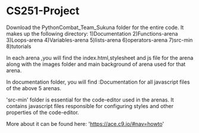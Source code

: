 # CS251-Project

Download the PythonCombat_Team_Sukuna folder for the entire code.
It makes up the following directory:
  1)Documentation
  2)Functions-arena
  3)Loops-arena
  4)Variables-arena
  5)lists-arena
  6)operators-arena
  7)src-min
  8)tutorials

In each arena ,you will find the index.html,stylesheet and js file for the arena along with the images folder and main background of arena used for that arena.

In documentation folder, you will find
  :Documentation for all javascript files of the above 5 arenas.

'src-min' folder is essential for the code-editor used in the arenas.
It contains javascript files responsible for configuring styles and other properties of the code-editor.

More about it can be found here: 'https://ace.c9.io/#nav=howto'
  

